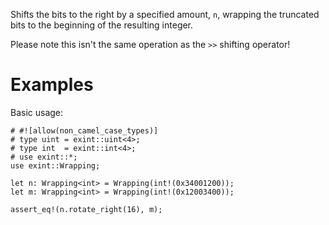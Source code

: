 Shifts the bits to the right by a specified amount, `n`,
wrapping the truncated bits to the beginning of the resulting integer.

Please note this isn't the same operation as the `>>` shifting operator!

# Examples

Basic usage:

```
# #![allow(non_camel_case_types)]
# type uint = exint::uint<4>;
# type int  = exint::int<4>;
# use exint::*;
use exint::Wrapping;

let n: Wrapping<int> = Wrapping(int!(0x34001200));
let m: Wrapping<int> = Wrapping(int!(0x12003400));

assert_eq!(n.rotate_right(16), m);
```
